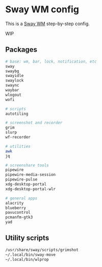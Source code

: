 # Sway WM config

This is a [Sway WM](https://swaywm.org/) step-by-step config.

WIP

## Packages

```bash
# base: wm, bar, lock, notification, etc
sway
swaybg
swayidle
swaylock
swaync
waybar
wlogout
wofi

# scripts
autotiling

# screenshot and recorder
grim
slurp
wf-recorder

# utilities
awk
jq

# screenshare tools
pipewire
pipewire-media-session
pipewire-pulse
xdg-desktop-portal
xdg-desktop-portal-wlr

# general apps
alacrity
blueberry
pavucontrol
pcmanfm-gtk3
yad
```

## Utility scripts

```bash
/usr/share/sway/scripts/grimshot
~/.local/bin/sway-move
~/.local/bin/wlprop
```
